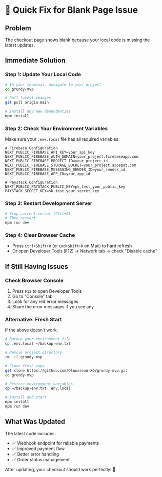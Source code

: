 # 🚨 Quick Fix for Blank Page Issue

## Problem
The checkout page shows blank because your local code is missing the latest updates.

## Immediate Solution

### Step 1: Update Your Local Code
```bash
# In your terminal, navigate to your project
cd grundy-mvp

# Pull latest changes
git pull origin main

# Install any new dependencies
npm install
```

### Step 2: Check Your Environment Variables
Make sure your `.env.local` file has all required variables:

```env
# Firebase Configuration
NEXT_PUBLIC_FIREBASE_API_KEY=your_api_key
NEXT_PUBLIC_FIREBASE_AUTH_DOMAIN=your_project.firebaseapp.com
NEXT_PUBLIC_FIREBASE_PROJECT_ID=your_project_id
NEXT_PUBLIC_FIREBASE_STORAGE_BUCKET=your_project.appspot.com
NEXT_PUBLIC_FIREBASE_MESSAGING_SENDER_ID=your_sender_id
NEXT_PUBLIC_FIREBASE_APP_ID=your_app_id

# Paystack Configuration
NEXT_PUBLIC_PAYSTACK_PUBLIC_KEY=pk_test_your_public_key
PAYSTACK_SECRET_KEY=sk_test_your_secret_key
```

### Step 3: Restart Development Server
```bash
# Stop current server (Ctrl+C)
# Then restart
npm run dev
```

### Step 4: Clear Browser Cache
- Press `Ctrl+Shift+R` (or `Cmd+Shift+R` on Mac) to hard refresh
- Or open Developer Tools (F12) → Network tab → check "Disable cache"

## If Still Having Issues

### Check Browser Console
1. Press `F12` to open Developer Tools
2. Go to "Console" tab
3. Look for any red error messages
4. Share the error messages if you see any

### Alternative: Fresh Start
If the above doesn't work:

```bash
# Backup your environment file
cp .env.local ~/backup-env.txt

# Remove project directory
rm -rf grundy-mvp

# Clone fresh copy
git clone https://github.com/Oluwaseun-XO/grundy-mvp.git
cd grundy-mvp

# Restore environment variables
cp ~/backup-env.txt .env.local

# Install and start
npm install
npm run dev
```

## What Was Updated
The latest code includes:
- ✅ Webhook endpoint for reliable payments
- ✅ Improved payment flow
- ✅ Better error handling
- ✅ Order status management

After updating, your checkout should work perfectly! 🚀